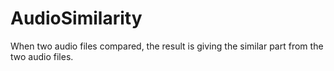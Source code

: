 # AudioSimilarity
When two audio files compared, the result is giving the similar part from the two audio files.
